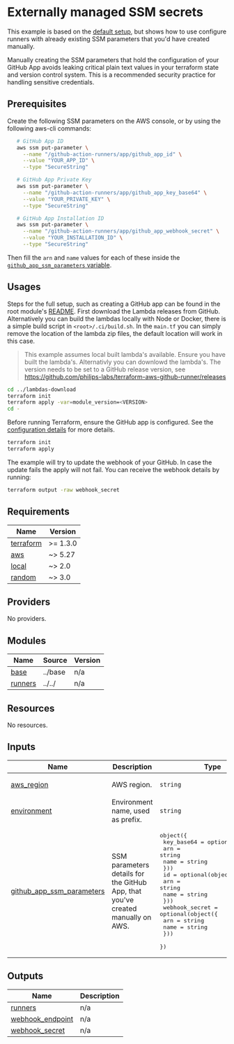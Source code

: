 # Externally managed SSM secrets

This example is based on the [default setup](../default/README.md), but shows how to use configure runners with already existing SSM parameters that you'd have created manually.

Manually creating the SSM parameters that hold the configuration of your GitHub App avoids leaking critical plain text values in your terraform state and version control system. This is a recommended security practice for handling sensitive credentials.

## Prerequisites

Create the following SSM parameters on the AWS console, or by using the following aws-cli commands:

```bash
   # GitHub App ID
   aws ssm put-parameter \
     --name "/github-action-runners/app/github_app_id" \
     --value "YOUR_APP_ID" \
     --type "SecureString"

   # GitHub App Private Key
   aws ssm put-parameter \
     --name "/github-action-runners/app/github_app_key_base64" \
     --value "YOUR_PRIVATE_KEY" \
     --type "SecureString"

   # GitHub App Installation ID
   aws ssm put-parameter \
     --name "/github-action-runners/app/github_app_webhook_secret" \
     --value "YOUR_INSTALLATION_ID" \
     --type "SecureString"
```

Then fill the `arn` and `name` values for each of these inside the [`github_app_ssm_parameters` variable](./variables.tf).

## Usages

Steps for the full setup, such as creating a GitHub app can be found in the root module's [README](https://github.com/philips-labs/terraform-aws-github-runner). First download the Lambda releases from GitHub. Alternatively you can build the lambdas locally with Node or Docker, there is a simple build script in `<root>/.ci/build.sh`. In the `main.tf` you can simply remove the location of the lambda zip files, the default location will work in this case.

> This example assumes local built lambda's available. Ensure you have built the lambda's. Alternativly you can downlowd the lambda's. The version needs to be set to a GitHub release version, see https://github.com/philips-labs/terraform-aws-github-runner/releases

```bash
cd ../lambdas-download
terraform init
terraform apply -var=module_version=<VERSION>
cd -
```

Before running Terraform, ensure the GitHub app is configured. See the [configuration details](https://github.com/philips-labs/terraform-aws-github-runner#usages) for more details.

```bash
terraform init
terraform apply
```

The example will try to update the webhook of your GitHub. In case the update fails the apply will not fail. You can receive the webhook details by running:

```bash
terraform output -raw webhook_secret
```

<!-- BEGIN_TF_DOCS -->

## Requirements

| Name                                                                     | Version  |
| ------------------------------------------------------------------------ | -------- |
| <a name="requirement_terraform"></a> [terraform](#requirement_terraform) | >= 1.3.0 |
| <a name="requirement_aws"></a> [aws](#requirement_aws)                   | ~> 5.27  |
| <a name="requirement_local"></a> [local](#requirement_local)             | ~> 2.0   |
| <a name="requirement_random"></a> [random](#requirement_random)          | ~> 3.0   |

## Providers

No providers.

## Modules

| Name                                                     | Source  | Version |
| -------------------------------------------------------- | ------- | ------- |
| <a name="module_base"></a> [base](#module_base)          | ../base | n/a     |
| <a name="module_runners"></a> [runners](#module_runners) | ../../  | n/a     |

## Resources

No resources.

## Inputs

| Name                                                                                                         | Description                                                                     | Type                                                                                                                                                                                                                                                             | Default       | Required |
| ------------------------------------------------------------------------------------------------------------ | ------------------------------------------------------------------------------- | ---------------------------------------------------------------------------------------------------------------------------------------------------------------------------------------------------------------------------------------------------------------- | ------------- | :------: |
| <a name="input_aws_region"></a> [aws_region](#input_aws_region)                                              | AWS region.                                                                     | `string`                                                                                                                                                                                                                                                         | `"eu-west-1"` |    no    |
| <a name="input_environment"></a> [environment](#input_environment)                                           | Environment name, used as prefix.                                               | `string`                                                                                                                                                                                                                                                         | `null`        |    no    |
| <a name="input_github_app_ssm_parameters"></a> [github_app_ssm_parameters](#input_github_app_ssm_parameters) | SSM parameters details for the GitHub App, that you've created manually on AWS. | <pre>object({<br> key_base64 = optional(object({<br> arn = string<br> name = string<br> }))<br> id = optional(object({<br> arn = string<br> name = string<br> }))<br> webhook_secret = optional(object({<br> arn = string<br> name = string<br> }))<br> })</pre> | `{}`          |    no    |

## Outputs

| Name                                                                                | Description |
| ----------------------------------------------------------------------------------- | ----------- |
| <a name="output_runners"></a> [runners](#output_runners)                            | n/a         |
| <a name="output_webhook_endpoint"></a> [webhook_endpoint](#output_webhook_endpoint) | n/a         |
| <a name="output_webhook_secret"></a> [webhook_secret](#output_webhook_secret)       | n/a         |

<!-- END_TF_DOCS -->
